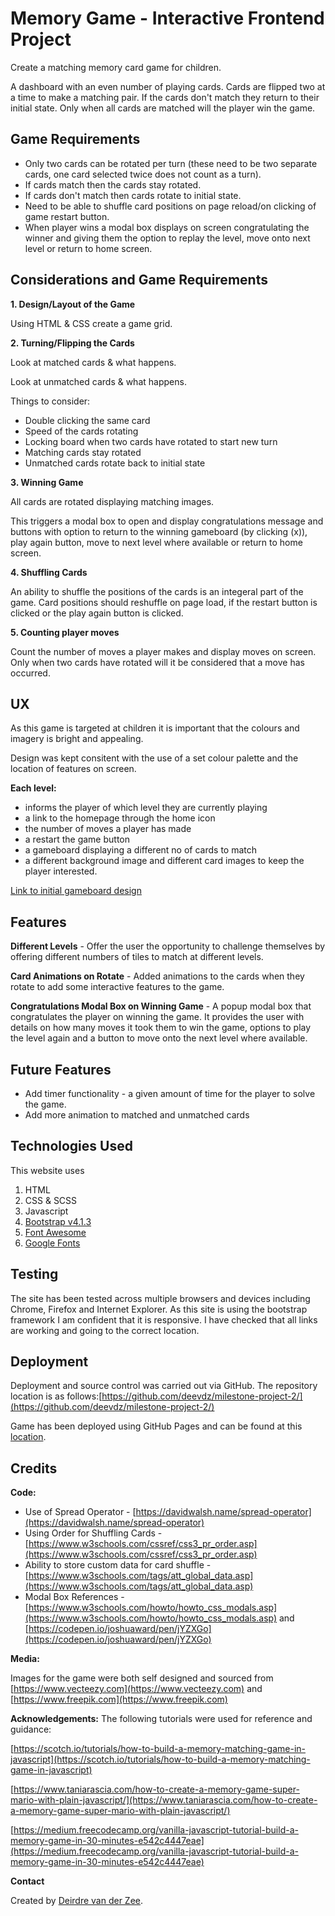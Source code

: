 Memory Game - Interactive Frontend Project
======================================

Create a matching memory card game for children.

A dashboard with an even number of playing cards. Cards are flipped two at a time to make a matching pair. If the cards don't match they return to their initial state. Only when all cards are matched will the player win the game.

Game Requirements
-----------------------------------------
* Only two cards can be rotated per turn (these need to be two separate cards, one card selected twice does not count as a turn).
* If cards match then the cards stay rotated.
* If cards don't match then cards rotate to initial state.
* Need to be able to shuffle card positions on page reload/on clicking of game restart button.
* When player wins a modal box displays on screen congratulating the winner and giving them the option to replay the level, move onto next level or return to home screen.

Considerations and Game Requirements
-----------------------------------------
**1. Design/Layout of the Game**

Using HTML & CSS create a game grid.

**2. Turning/Flipping the Cards**

Look at matched cards & what happens.

Look at unmatched cards & what happens.

Things to consider:
* Double clicking the same card
* Speed of the cards rotating
* Locking board when two cards have rotated to start new turn
* Matching cards stay rotated
* Unmatched cards rotate back to initial state

**3. Winning Game**

All cards are rotated displaying matching images.

This triggers a modal box to open and display congratulations message and buttons with option to return to the winning gameboard (by clicking (x)), play again button, move to next level where available or return to home screen.

**4. Shuffling Cards**

An ability to shuffle the positions of the cards is an integeral part of the game. Card positions should reshuffle on page load, if the restart button is clicked or the play again button is clicked.

**5. Counting player moves**

Count the number of moves a player makes and display moves on screen. Only when two cards have rotated will it be considered that a move has occurred.


UX
-----------------------------------------
As this game is targeted at children it is important that the colours and imagery is bright and appealing.

Design was kept consitent with the use of a set colour palette and the location of features on screen.

**Each level:**
* informs the player of which level they are currently playing
* a link to the homepage through the home icon
* the number of moves a player has made
* a restart the game button
* a gameboard displaying a different no of cards to match
* a different background image and different card images to keep the player interested.

[Link to initial gameboard design](wireframes/Initial-design-idea.png)


Features
-----------------------------------------

**Different Levels** - 
Offer the user the opportunity to challenge themselves by offering different numbers of tiles to match at different levels. 


**Card Animations on Rotate** - 
Added animations to the cards when they rotate to add some interactive features to the game.


**Congratulations Modal Box on Winning Game** - 
A popup modal box that congratulates the player on winning the game. It provides the user with details on how many moves it took them to win the game, options to play the level again and a button to move onto the next level where available. 






Future Features
-----------------
* Add timer functionality - a given amount of time for the player to solve the game.
* Add more animation to matched and unmatched cards


Technologies Used
-----------------------------------------
This website uses 
1. HTML
2. CSS & SCSS
3. Javascript
4. [Bootstrap v4.1.3](https://getbootstrap.com/)
5. [Font Awesome](https://fontawesome.com/)
6. [Google Fonts](https://fonts.google.com/)


Testing
-----------------------------------------

The site has been tested across multiple browsers and devices including Chrome, Firefox and Internet Explorer. As this site is using the bootstrap framework I am confident that it is responsive. I have checked that all links are working and going to the correct location.


Deployment
-----------------------------------------
Deployment and source control was carried out via GitHub. The repository location is as follows:[https://github.com/deevdz/milestone-project-2/](https://github.com/deevdz/milestone-project-2/)

Game has been deployed using GitHub Pages and can be found at this [location](https://deevdz.github.io/milestone-project-2/index.html).


Credits
-----------------------------------------
**Code:**

* Use of Spread Operator - [https://davidwalsh.name/spread-operator](https://davidwalsh.name/spread-operator)
* Using Order for Shuffling Cards - [https://www.w3schools.com/cssref/css3_pr_order.asp](https://www.w3schools.com/cssref/css3_pr_order.asp)
* Ability to store custom data for card shuffle - [https://www.w3schools.com/tags/att_global_data.asp](https://www.w3schools.com/tags/att_global_data.asp)
* Modal Box References - [https://www.w3schools.com/howto/howto_css_modals.asp](https://www.w3schools.com/howto/howto_css_modals.asp) and [https://codepen.io/joshuaward/pen/jYZXGo](https://codepen.io/joshuaward/pen/jYZXGo)

**Media:**

Images for the game were both self designed and sourced from [https://www.vecteezy.com](https://www.vecteezy.com) and [https://www.freepik.com](https://www.freepik.com)

**Acknowledgements:**
The following tutorials were used for reference and guidance:

[https://scotch.io/tutorials/how-to-build-a-memory-matching-game-in-javascript](https://scotch.io/tutorials/how-to-build-a-memory-matching-game-in-javascript)

[https://www.taniarascia.com/how-to-create-a-memory-game-super-mario-with-plain-javascript/](https://www.taniarascia.com/how-to-create-a-memory-game-super-mario-with-plain-javascript/)

[https://medium.freecodecamp.org/vanilla-javascript-tutorial-build-a-memory-game-in-30-minutes-e542c4447eae](https://medium.freecodecamp.org/vanilla-javascript-tutorial-build-a-memory-game-in-30-minutes-e542c4447eae)



**Contact**

Created by [Deirdre van der Zee](mailto:deirdrevanderzee@gmail.com).